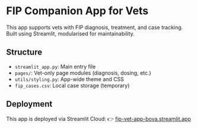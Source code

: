 # FIP Companion App for Vets

This app supports vets with FIP diagnosis, treatment, and case tracking.  
Built using Streamlit, modularised for maintainability.

## Structure

- `streamlit_app.py`: Main entry file
- `pages/`: Vet-only page modules (diagnosis, dosing, etc.)
- `utils/styling.py`: App-wide theme and CSS
- `fip_cases.csv`: Local case storage (temporary)

## Deployment

This app is deployed via Streamlit Cloud:
👉 [fip-vet-app-bova.streamlit.app](https://fip-vet-app-bova.streamlit.app)
